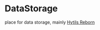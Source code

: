 # DataStorage
place for data storage, mainly [Hytils Reborn](https://github.com/Polyfrost/Hytils-Reborn)
